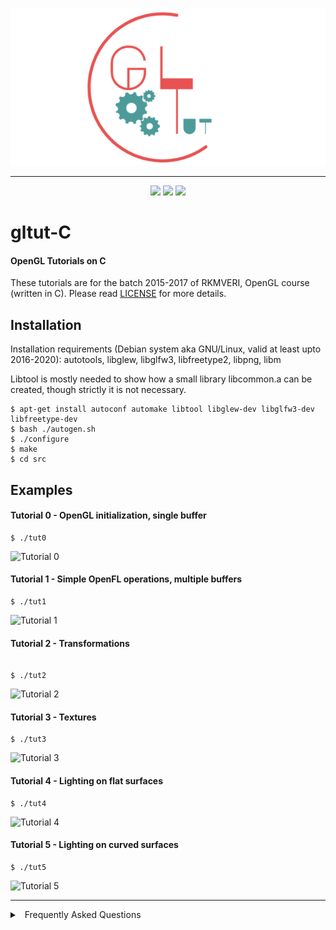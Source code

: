 <p align="center">
    <img src="img/gltut.png" \>
</p>

***
<p align="center">
    <img src="https://img.shields.io/badge/PRs-welcome-brightgreen.svg?style=flat">
     <img src="https://img.shields.io/badge/first--timers--only-friendly-blue.svg">
     <img src="https://travis-ci.org/freeCodeCamp/how-to-contribute-to-open-source.svg?branch=master">
</p>




# gltut-C 
#### OpenGL Tutorials on C

These tutorials are for the batch 2015-2017 of RKMVERI, OpenGL course (written in C). Please read [LICENSE](LICENSE) for more details.


## Installation

Installation requirements (Debian system aka GNU/Linux, valid at least upto 2016-2020): 
autotools, libglew, libglfw3, libfreetype2, libpng, libm

Libtool is mostly needed to show how a small library libcommon.a can be created, though strictly 
it is not necessary.


```
$ apt-get install autoconf automake libtool libglew-dev libglfw3-dev libfreetype-dev
$ bash ./autogen.sh
$ ./configure
$ make
$ cd src
```


## Examples

#### Tutorial 0 - OpenGL initialization, single buffer

```
$ ./tut0
```

![Tutorial 0](img/tut0.png)



#### Tutorial 1 - Simple OpenFL operations, multiple buffers

```
$ ./tut1
```

![Tutorial 1](img/tut1.png)


#### Tutorial 2 - Transformations

```

$ ./tut2
```

![Tutorial 2](img/tut2.png)


#### Tutorial 3 - Textures

```
$ ./tut3
```

![Tutorial 3](img/tut3.png)


#### Tutorial 4 - Lighting on flat surfaces

```
$ ./tut4
```

![Tutorial 4](img/tut4.png)

#### Tutorial 5 - Lighting on curved surfaces

```
$ ./tut5
```
![Tutorial 5](img/tut5.png)

***

<details>
<summary>
<a class="btnfire small stroke"><em class="fas fa-chevron-circle-down"></em>&nbsp;&nbsp;Frequently Asked Questions</a>    
</summary>

<ul>
<li>

[ChangeLog](ChangeLog.md)
</li>
<li>

[CODE_OF_CONDUCT](CODE_OF_CONDUCT.md)
</li>
<li>

[COPYING](COPYING)
</li>
<li>

[LICENSE](LICENSE)
</li>



</ul>
</details>


